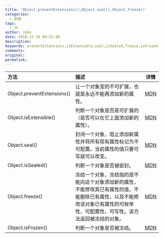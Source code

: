 ```yaml
---
title: 'Object.preventExtensions(),Object.seal(),Object.freeze()'
categories:
  - 前端
tags:
  - JS
author: Jake
date: 2018-12-10 09:51:48
description:
keywords: preventExtensions,isExtensible,seal,isSealed,freeze,isFrozen
comments:
original:
permalink:
---
```


| 方法                       | 描述                                                                                                                                                                           | 详情                                                                                                             |
|:-------------------------- |:------------------------------------------------------------------------------------------------------------------------------------------------------------------------------ | ---------------------------------------------------------------------------------------------------------------- |
| Object.preventExtensions() | 让一个对象变的不可扩展，也就是永远不能再添加新的属性。                                                                                                                         | [MDN](https://developer.mozilla.org/zh-CN/docs/Web/JavaScript/Reference/Global_Objects/Object/preventExtensions) |
| Object.isExtensible()      | 判断一个对象是否是可扩展的（是否可以在它上面添加新的属性）。                                                                                                                   | [MDN](https://developer.mozilla.org/zh-CN/docs/Web/JavaScript/Reference/Global_Objects/Object/isExtensible)      |
| Object.seal()              | 封闭一个对象，阻止添加新属性并将所有现有属性标记为不可配置。当前属性的值只要可写就可以改变。                                                                                   | [MDN](https://developer.mozilla.org/zh-CN/docs/Web/JavaScript/Reference/Global_Objects/Object/seal)              |
| Object.isSealed()          | 判断一个对象是否被密封。                                                                                                                                                       | [MDN](https://developer.mozilla.org/zh-CN/docs/Web/JavaScript/Reference/Global_Objects/Object/isSealed)          |
| Object.freeze()            | 冻结一个对象，冻结指的是不能向这个对象添加新的属性，不能修改其已有属性的值，不能删除已有属性，以及不能修改该对象已有属性的可枚举性、可配置性、可写性。该方法返回被冻结的对象。 | [MDN](https://developer.mozilla.org/zh-CN/docs/Web/JavaScript/Reference/Global_Objects/Object/freeze)            |
| Object.isFrozen()          | 判断一个对象是否被冻结。                                                                                                                                                       | [MDN](https://developer.mozilla.org/zh-CN/docs/Web/JavaScript/Reference/Global_Objects/Object/isFrozen)          |
